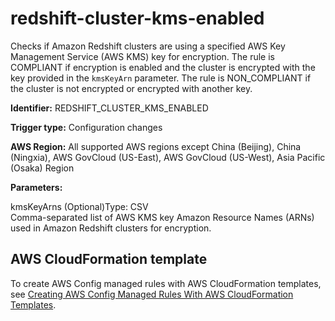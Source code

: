 # redshift\-cluster\-kms\-enabled<a name="redshift-cluster-kms-enabled"></a>

Checks if Amazon Redshift clusters are using a specified AWS Key Management Service \(AWS KMS\) key for encryption\. The rule is COMPLIANT if encryption is enabled and the cluster is encrypted with the key provided in the `kmsKeyArn` parameter\. The rule is NON\_COMPLIANT if the cluster is not encrypted or encrypted with another key\.

**Identifier:** REDSHIFT\_CLUSTER\_KMS\_ENABLED

**Trigger type:** Configuration changes

**AWS Region:** All supported AWS regions except China \(Beijing\), China \(Ningxia\), AWS GovCloud \(US\-East\), AWS GovCloud \(US\-West\), Asia Pacific \(Osaka\) Region

**Parameters:**

kmsKeyArns \(Optional\)Type: CSV  
Comma\-separated list of AWS KMS key Amazon Resource Names \(ARNs\) used in Amazon Redshift clusters for encryption\.

## AWS CloudFormation template<a name="w29aac11c33c17b7d277c15"></a>

To create AWS Config managed rules with AWS CloudFormation templates, see [Creating AWS Config Managed Rules With AWS CloudFormation Templates](aws-config-managed-rules-cloudformation-templates.md)\.